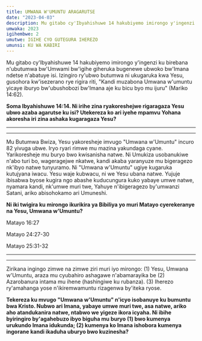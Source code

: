 ```yaml
---
title: UMWANA W'UMUNTU ARAGARUTSE
date: "2023-04-03"
description: Mu gitabo cy'Ibyahishuwe 14 hakubiyemo imirongo y'ingenzi ku birebana n'ubutumwa bw'Umwami bw'igihe giheruka bugenewe ubwoko bw'Imana ndetse n'abatuye isi. 
umwaka: 2023
igihembwe: 2
umutwe: IGIHE CYO GUTEGURA IHEREZO
umunsi: KU WA KABIRI
---
```


Mu gitabo cy'Ibyahishuwe 14 hakubiyemo imirongo y'ingenzi ku birebana n'ubutumwa bw'Umwami bw'igihe giheruka bugenewe ubwoko bw'Imana ndetse n'abatuye isi. Izingiro ry'ubwo butumwa ni ukugaruka kwa Yesu, gusohora kw'isezerano rye rigira riti, "Kandi muzabona Umwana w'umuntu yicaye iburyo bw'ubushobozi bw'Imana aje ku bicu byo mu ijuru" (<span class="verse">Mariko 14:62</span>).


**Soma <span class="verse">Ibyahishuwe 14:14</span>. Ni irihe zina ryakoreshejwe rigaragaza Yesu ubwo azaba agarutse ku isi? Utekereza ko ari iyehe mpamvu Yohana akoresha iri zina ashaka kugaragaza Yesu?**

---
---

Mu Butumwa Bwiza, Yesu yakoresheje imvugo "Umwana w'Umuntu" incuro 82 yivuga ubwe. Iryo ryari rimwe mu mazina yakundaga cyane. Yarikoresheje mu buryo bwo kwisanisha natwe. Ni Umukiza usobanukiwe n'abo turi bo, wageragejwe nkatwe, kandi akaba yaranyuze mu bigeragezo nk'ibyo natwe tunyuramo. Ni "Umwana w'Umuntu" ugiye kugaruka kutujyana iwacu. Yesu waje kubwacu, ni we Yesu ubana natwe. Yujuje ibisabwa byose kugira ngo abashe kuducungura kuko yabaye umwe natwe, nyamara kandi, nk'umwe muri twe, Yahuye n'ibigeragezo by'umwanzi Satani, ariko abisohokamo ari Umuneshi.

**Ni iki twigira ku mirongo ikurikira ya Bibiliya yo muri Matayo cyerekeranye na Yesu, Umwana w'Umuntu?** 

<span class="verse">Matayo 16:27</span>

<span class="verse">Matayo 24:27-30</span>

<span class="verse">Matayo 25:31-32</span>

---
---

Zirikana ingingo zimwe na zimwe ziri muri iyo mirongo: (1) Yesu, Umwana w'Umuntu, araza mu cyubahiro ashagawe n'abamarayika be (2) Azarobanura intama mu ihene (hashingiwe ku rubanza). (3) Iherezo ry'amahanga yose n'ikiremwamuntu rizagenwa by'iteka ryose.


**Tekereza ku mvugo "Umwana w'Umuntu" n'icyo isobanuye ku bumuntu bwa Kristo. Nubwo ari Imana, yabaye umwe muri twe, asa natwe, ariko aho atandukanira natwe, ntabwo we yigeze ikora icyaha. Ni ibihe byiringiro by'agahebuzo ibyo biguha mu buryo (1) bwo kumenya urukundo Imana idukunda; (2) kumenya ko Imana ishobora kumenya ingorane kandi ikaduha uburyo bwo kuzinesha?**